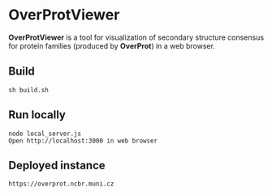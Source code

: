 # OverProtViewer

**OverProtViewer** is a tool for visualization of secondary structure consensus for protein families (produced by **OverProt**) in a web browser.

## Build

    sh build.sh

## Run locally

    node local_server.js
    Open http://localhost:3000 in web browser

## Deployed instance

    https://overprot.ncbr.muni.cz
